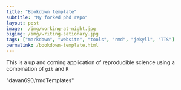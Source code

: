 ```yaml
---
title: "Bookdown template"
subtitle: "My forked phd repo"
layout: post
image:  /img/working-at-night.jpg
bigimg: /img/writing-sationary.jpg
tags: ["markdown", "website", "tools", "rmd", "jekyll", "TTS"]
permalink: /bookdown-template.html
---
```


This is a up and coming application of reproducible science using a combination of `git` and `R`

"davan690/rmdTemplates"